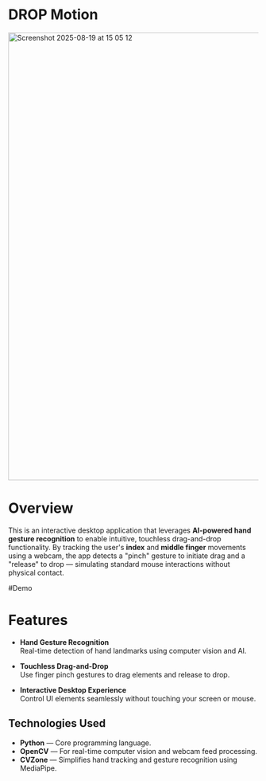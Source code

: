 # DROP Motion
<img width="1440" height="900" alt="Screenshot 2025-08-19 at 15 05 12" src="https://github.com/user-attachments/assets/853cd69d-1b1b-44db-8465-3ccf60d6a8be" />

# Overview

This is an interactive desktop application that leverages **AI-powered hand gesture recognition** to enable intuitive, touchless drag-and-drop functionality. By tracking the user's **index** and **middle finger** movements using a webcam, the app detects a "pinch" gesture to initiate drag and a "release" to drop — simulating standard mouse interactions without physical contact.

#Demo

# Features

- **Hand Gesture Recognition**  
  Real-time detection of hand landmarks using computer vision and AI.

- **Touchless Drag-and-Drop**  
  Use finger pinch gestures to drag elements and release to drop.

- **Interactive Desktop Experience**  
  Control UI elements seamlessly without touching your screen or mouse.

## Technologies Used

- **Python** — Core programming language.
- **OpenCV** — For real-time computer vision and webcam feed processing.
- **CVZone** — Simplifies hand tracking and gesture recognition using MediaPipe.
